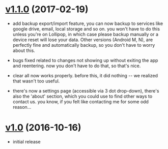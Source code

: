 # [v1.1.0](https://github.com/sreich/android-count-the-days/tree/v1.1.0) (2017-02-19)
* add backup export/import feature, you can now backup to services like google
drive, email, local storage and so on. you won't have to do this unless you're
on Lollipop, in which case please backup manually or a device reset will lose
your data. Other versions (Android M, N), are perfectly fine and automatically
backup, so you don't have to worry about this.

* bugs fixed related to changes not showing up without exiting the app and
reentering. now you don't have to do that, so that's nice.

* clear all now works properly. before this, it did nothing -- we realized that
wasn't too useful.

* there's now a settings page (accessible via 3 dot drop-down), there's also the
'about' section, which you could use to find other ways to contact us. you know,
 if you felt like contacting me for some odd reason...

# [v1.0](https://github.com/sreich/android-count-the-days/tree/v1.0) (2016-10-16)
* initial release
